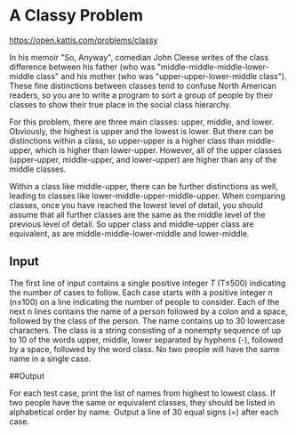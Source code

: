 # A Classy Problem

<https://open.kattis.com/problems/classy>

In his memoir "So, Anyway", comedian John Cleese writes of the class difference between his father (who was "middle-middle-middle-lower-middle class" and his mother (who was "upper-upper-lower-middle class"). These fine distinctions between classes tend to confuse North American readers, so you are to write a program to sort a group of people by their classes to show their true place in the social class hierarchy.

For this problem, there are three main classes: upper, middle, and lower. Obviously, the highest is upper and the lowest is lower. But there can be distinctions within a class, so upper-upper is a higher class than middle-upper, which is higher than lower-upper. However, all of the upper classes (upper-upper, middle-upper, and lower-upper) are higher than any of the middle classes.

Within a class like middle-upper, there can be further distinctions as well, leading to classes like lower-middle-upper-middle-upper. When comparing classes, once you have reached the lowest level of detail, you should assume that all further classes are the same as the middle level of the previous level of detail. So upper class and middle-upper class are equivalent, as are middle-middle-lower-middle and lower-middle.

## Input

The first line of input contains a single positive integer *T* (T≤500) indicating the number of cases to follow. Each case starts with a positive integer *n* (n≤100) on a line indicating the number of people to consider. Each of the next n lines contains the name of a person followed by a colon and a space, followed by the class of the person. The name contains up to 30 lowercase characters. The class is a string consisting of a nonempty sequence of up to 10 of the words upper, middle, lower separated by hyphens (-), followed by a space, followed by the word class. No two people will have the same name in a single case.

##Output

For each test case, print the list of names from highest to lowest class. If two people have the same or equivalent classes, they should be listed in alphabetical order by name. Output a line of 30 equal signs (=) after each case.
